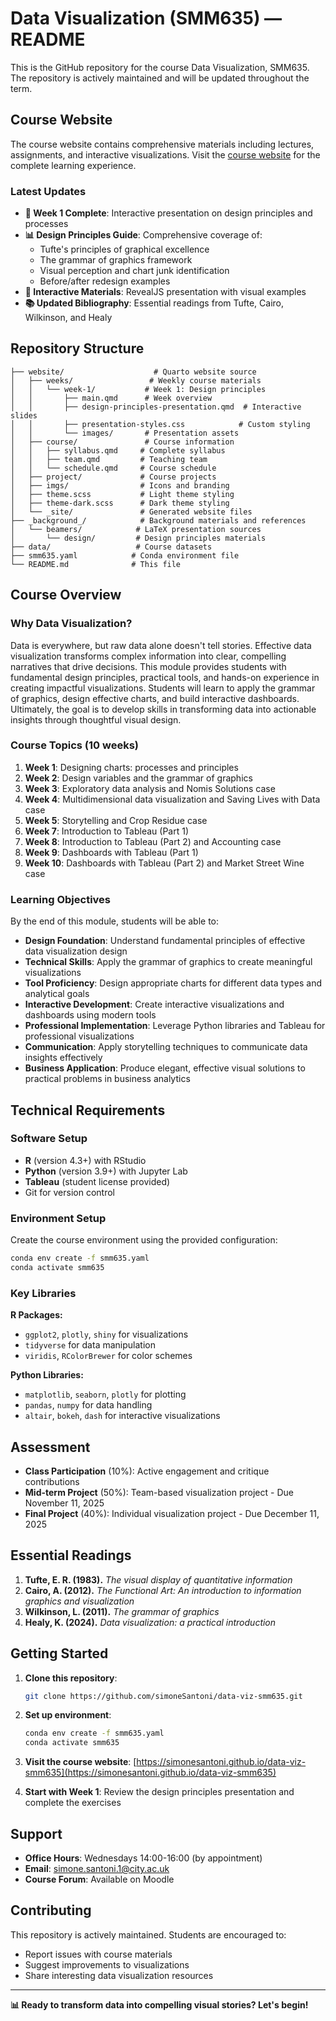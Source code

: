 # Data Visualization (SMM635) ― README

This is the GitHub repository for the course Data Visualization, SMM635. The
repository is actively maintained and will be updated throughout the term.

## Course Website

The course website contains comprehensive materials including lectures, assignments, and interactive visualizations. Visit the [course website](https://simonesantoni.github.io/data-viz-smm635/) for the complete learning experience.

### Latest Updates

- **🎯 Week 1 Complete**: Interactive presentation on design principles and processes
- **📊 Design Principles Guide**: Comprehensive coverage of:
  - Tufte's principles of graphical excellence
  - The grammar of graphics framework
  - Visual perception and chart junk identification
  - Before/after redesign examples
- **🎨 Interactive Materials**: RevealJS presentation with visual examples
- **📚 Updated Bibliography**: Essential readings from Tufte, Cairo, Wilkinson, and Healy

## Repository Structure

```
├── website/                    # Quarto website source
│   ├── weeks/                 # Weekly course materials
│   │   └── week-1/           # Week 1: Design principles
│   │       ├── main.qmd      # Week overview
│   │       ├── design-principles-presentation.qmd  # Interactive slides
│   │       ├── presentation-styles.css            # Custom styling
│   │       └── images/       # Presentation assets
│   ├── course/               # Course information
│   │   ├── syllabus.qmd     # Complete syllabus
│   │   ├── team.qmd         # Teaching team
│   │   └── schedule.qmd     # Course schedule
│   ├── project/             # Course projects
│   ├── imgs/                # Icons and branding
│   ├── theme.scss           # Light theme styling
│   ├── theme-dark.scss      # Dark theme styling
│   └── _site/               # Generated website files
├── _background_/            # Background materials and references
│   └── beamers/            # LaTeX presentation sources
│       └── design/         # Design principles materials
├── data/                   # Course datasets
├── smm635.yaml            # Conda environment file
└── README.md              # This file
```

## Course Overview

### Why Data Visualization?

Data is everywhere, but raw data alone doesn't tell stories. Effective data visualization
transforms complex information into clear, compelling narratives that drive decisions.
This module provides students with fundamental design principles, practical tools,
and hands-on experience in creating impactful visualizations. Students will learn
to apply the grammar of graphics, design effective charts, and build interactive
dashboards. Ultimately, the goal is to develop skills in transforming data into
actionable insights through thoughtful visual design.

### Course Topics (10 weeks)

1. **Week 1**: Designing charts: processes and principles
2. **Week 2**: Design variables and the grammar of graphics  
3. **Week 3**: Exploratory data analysis and Nomis Solutions case
4. **Week 4**: Multidimensional data visualization and Saving Lives with Data case
5. **Week 5**: Storytelling and Crop Residue case
6. **Week 7**: Introduction to Tableau (Part 1)
7. **Week 8**: Introduction to Tableau (Part 2) and Accounting case
8. **Week 9**: Dashboards with Tableau (Part 1)
9. **Week 10**: Dashboards with Tableau (Part 2) and Market Street Wine case

### Learning Objectives

By the end of this module, students will be able to:

- **Design Foundation**: Understand fundamental principles of effective data visualization design
- **Technical Skills**: Apply the grammar of graphics to create meaningful visualizations
- **Tool Proficiency**: Design appropriate charts for different data types and analytical goals
- **Interactive Development**: Create interactive visualizations and dashboards using modern tools
- **Professional Implementation**: Leverage Python libraries and Tableau for professional visualizations
- **Communication**: Apply storytelling techniques to communicate data insights effectively
- **Business Application**: Produce elegant, effective visual solutions to practical problems in business analytics

## Technical Requirements

### Software Setup

- **R** (version 4.3+) with RStudio
- **Python** (version 3.9+) with Jupyter Lab
- **Tableau** (student license provided)
- Git for version control

### Environment Setup

Create the course environment using the provided configuration:

```bash
conda env create -f smm635.yaml
conda activate smm635
```

### Key Libraries

**R Packages:**
- `ggplot2`, `plotly`, `shiny` for visualizations
- `tidyverse` for data manipulation
- `viridis`, `RColorBrewer` for color schemes

**Python Libraries:**
- `matplotlib`, `seaborn`, `plotly` for plotting
- `pandas`, `numpy` for data handling
- `altair`, `bokeh`, `dash` for interactive visualizations

## Assessment

- **Class Participation** (10%): Active engagement and critique contributions
- **Mid-term Project** (50%): Team-based visualization project - Due November 11, 2025
- **Final Project** (40%): Individual visualization project - Due December 11, 2025

## Essential Readings

1. **Tufte, E. R. (1983).** *The visual display of quantitative information*
2. **Cairo, A. (2012).** *The Functional Art: An introduction to information graphics and visualization*
3. **Wilkinson, L. (2011).** *The grammar of graphics*
4. **Healy, K. (2024).** *Data visualization: a practical introduction*

## Getting Started

1. **Clone this repository**:
   ```bash
   git clone https://github.com/simoneSantoni/data-viz-smm635.git
   ```

2. **Set up environment**:
   ```bash
   conda env create -f smm635.yaml
   conda activate smm635
   ```

3. **Visit the course website**: [https://simonesantoni.github.io/data-viz-smm635](https://simonesantoni.github.io/data-viz-smm635)

4. **Start with Week 1**: Review the design principles presentation and complete the exercises

## Support

- **Office Hours**: Wednesdays 14:00-16:00 (by appointment)
- **Email**: [simone.santoni.1@city.ac.uk](mailto:simone.santoni.1@city.ac.uk)
- **Course Forum**: Available on Moodle

## Contributing

This repository is actively maintained. Students are encouraged to:
- Report issues with course materials
- Suggest improvements to visualizations
- Share interesting data visualization resources

---

**📊 Ready to transform data into compelling visual stories? Let's begin!**